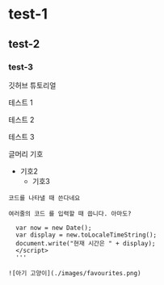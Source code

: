 # test-1
## test-2
### test-3


깃허브 튜토리얼

테스트 1

테스트 2

테스트 3

글머리 기호 
- 기호2
  - 기호3
  
`코드를 나타낼 때 쓴다네요 `


``여러줄의 코드
를 입력할 때 씁니다.
아마도?
``

```<script>
  var now = new Date();
  var display = new.toLocaleTimeString();
  document.write("현재 시간은 " + display);
  </script>
  '''

![아기 고양이](./images/favourites.png)
